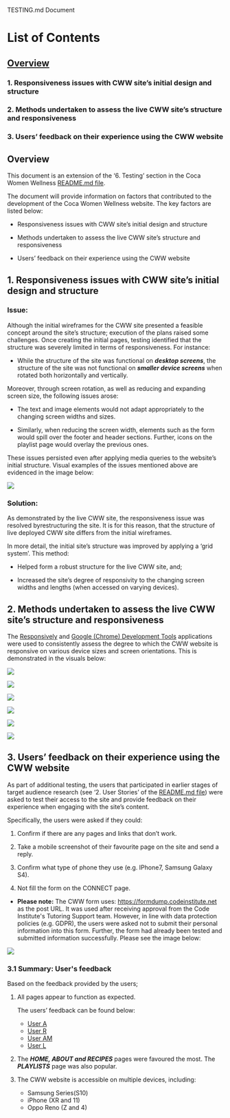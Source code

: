 TESTING.md Document 

# List of Contents

## [Overview](#Overview)

### 1. Responsiveness issues with CWW site’s initial design and structure

### 2. Methods undertaken to assess the live CWW site’s structure and responsiveness

### 3. Users’ feedback on their experience using the CWW website



## Overview

This document is an extension of the ‘6. Testing’ section in the Coca Women Wellness [README.md file](https://github.com/SOlaCoder005/coca-women-wellness/blob/master/README.md). 

The document will provide information on factors that contributed to the development of the Coca Women Wellness website. The key factors are listed below: 

- Responsiveness issues with CWW site’s initial design and structure

- Methods undertaken to assess the live CWW site’s structure and responsiveness

- Users’ feedback on their experience using the CWW website

## 1. Responsiveness issues with CWW site’s initial design and structure

### **Issue:**

Although the initial wireframes for the CWW site presented a feasible concept around the site’s structure; execution of the plans raised some challenges. Once creating the initial pages, testing identified that the structure was severely limited in terms of responsiveness. For instance: 

- While the structure of the site was functional on **_desktop screens_**, the structure of the site was not functional on **_smaller device screens_** when rotated both horizontally and vertically. 

Moreover, through screen rotation, as well as reducing and expanding screen size, the following issues arose: 

- The text and image elements would not adapt appropriately to the changing screen widths and sizes. 

- Similarly, when reducing the screen width, elements such as the form would spill over the footer and header sections. Further, icons on the playlist page would overlay the previous ones.

These issues persisted even after applying media queries to the website’s initial structure. Visual examples of the issues mentioned above are evidenced in the image below: 

![](/assets/images/testing-evidence/cww-oldwebsitestructure.png)

### **Solution:** 

As demonstrated by the live CWW site, the responsiveness issue was resolved byrestructuring the site. It is for this reason, that the structure of live deployed CWW site differs from the initial wireframes. 

In more detail, the initial site’s structure was improved by applying a ‘grid system’. This method: 

- Helped form a robust structure for the live CWW site, and;

- Increased the site’s degree of responsivity to the changing screen widths and lengths (when accessed on varying devices).

## 2. Methods undertaken to assess the live CWW site’s structure and responsiveness

The [Responsively](https://responsively.app/download) and [Google (Chrome) Development Tools](https://developer.chrome.com/docs/devtools/open/) applications were used to consistently assess the degree to which the CWW website is responsive on various device sizes and screen orientations. This is demonstrated in the visuals below: 

 
![](/assets/images/testing-evidence/responsivelyapp-testing-home.html-cww.PNG)

![](/assets/images/testing-evidence/responsivelyapp-testing-about.html-cww.PNG)

![](/assets/images/testing-evidence/responsivelyapp-testing-recipes.html-cww.PNG)

![](/assets/images/testing-evidence/responsivelyapp-testing-playlists.html-cww.PNG)

![](/assets/images/testing-evidence/responsivelyapp-testing-connect.html-cww.PNG)

![](/assets/images/testing-evidence/responsivelyapp-testing-404.html-cww.PNG)



## 3. Users’ feedback on their experience using the CWW website

As part of additional testing, the users that participated in earlier stages of target audience research (see ‘2. User Stories’ of the [README.md file](https://github.com/SOlaCoder005/coca-women-wellness/blob/master/README.md)) were asked to test their access to the site and provide feedback on their experience when engaging with the site’s content. 

Specifically, the users were asked if they could: 

1. Confirm if there are any pages and links that don’t work.

2. Take a mobile screenshot of their favourite page on the site and send a reply.  

3.  Confirm what type of phone they use (e.g. IPhone7, Samsung Galaxy S4).

4. Not fill the form on the CONNECT page. 

- **Please note:** The CWW form uses: https://formdump.codeinstitute.net as the post URL. It was used after receiving approval from the Code Institute's Tutoring Support team. However, in line with data protection policies (e.g. GDPR), the users were asked not to submit their personal information into this form. Further, the form had already been tested and submitted information successfully. Please see the image below: 

![](/assets/images/testing-evidence/cww-form-submit-pass.PNG)

### 3.1 Summary: User's feedback

Based on the feedback provided by the users;

1. All pages appear to function as expected.

    The users’ feedback can be found below: 

    - [User A](/assets/images/testing-evidence/userafeedback.PNG) 
    - [User R](/assets/images/testing-evidence/userrfeedback.PNG) 
    - [User AM](/assets/images/testing-evidence/useramfeedback.PNG) 
    - [User L](/assets/images/testing-evidence/userlfeedback.PNG) 

2. The **_HOME, ABOUT and RECIPES_** pages were favoured the most. The **_PLAYLISTS_** page was also popular. 

3. The CWW website is accessible on multiple devices, including: 

    - Samsung Series(S10) 
    - iPhone (XR and 11)
    - Oppo Reno (Z and 4)
